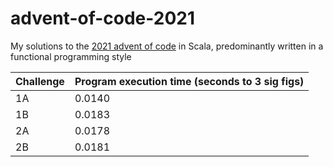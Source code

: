 # advent-of-code-2021
My solutions to the [2021 advent of code](adventofcode.com/2021) in Scala, predominantly written in a functional programming style

| Challenge      | Program execution time (seconds to 3 sig figs) |
| ----------- | ----------- |
|1A|0.0140|
|1B|0.0183|
|2A|0.0178|
|2B|0.0181|
